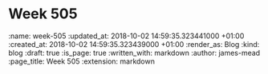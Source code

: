 Week 505
========

<!-- add content here -->

:name: week-505
:updated_at: 2018-10-02 14:59:35.323441000 +01:00
:created_at: 2018-10-02 14:59:35.323439000 +01:00
:render_as: Blog
:kind: blog
:draft: true
:is_page: true
:written_with: markdown
:author: james-mead
:page_title: Week 505
:extension: markdown
